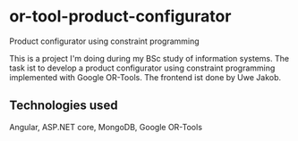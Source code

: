 # or-tool-product-configurator
Product configurator using constraint programming

This is a project I'm doing during my BSc study of information systems. The task ist to develop a product 
configurator using constraint programming implemented with Google OR-Tools. The frontend ist done by Uwe Jakob.

<h2>Technologies used</h2>
Angular, ASP.NET core, MongoDB, Google OR-Tools
